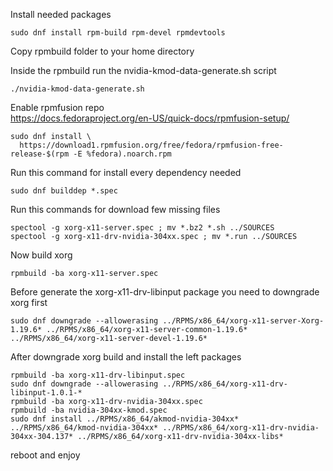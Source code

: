 Install needed packages  
```
sudo dnf install rpm-build rpm-devel rpmdevtools
```

Copy rpmbuild folder to your home directory  

Inside the rpmbuild run the nvidia-kmod-data-generate.sh script  
```
./nvidia-kmod-data-generate.sh
```

Enable rpmfusion repo  
https://docs.fedoraproject.org/en-US/quick-docs/rpmfusion-setup/  
```
sudo dnf install \
  https://download1.rpmfusion.org/free/fedora/rpmfusion-free-release-$(rpm -E %fedora).noarch.rpm
```  

Run this command for install every dependency needed  
```
sudo dnf builddep *.spec
```  

Run this commands for download few missing files  

```
spectool -g xorg-x11-server.spec ; mv *.bz2 *.sh ../SOURCES
spectool -g xorg-x11-drv-nvidia-304xx.spec ; mv *.run ../SOURCES
```

Now build xorg  
```
rpmbuild -ba xorg-x11-server.spec
```

Before generate the xorg-x11-drv-libinput package you need to downgrade xorg first  
```
sudo dnf downgrade --allowerasing ../RPMS/x86_64/xorg-x11-server-Xorg-1.19.6* ../RPMS/x86_64/xorg-x11-server-common-1.19.6* ../RPMS/x86_64/xorg-x11-server-devel-1.19.6*
```

After downgrade xorg build and install the left packages  
```
rpmbuild -ba xorg-x11-drv-libinput.spec
sudo dnf downgrade --allowerasing ../RPMS/x86_64/xorg-x11-drv-libinput-1.0.1-*
rpmbuild -ba xorg-x11-drv-nvidia-304xx.spec
rpmbuild -ba nvidia-304xx-kmod.spec 
sudo dnf install ../RPMS/x86_64/akmod-nvidia-304xx* ../RPMS/x86_64/kmod-nvidia-304xx* ../RPMS/x86_64/xorg-x11-drv-nvidia-304xx-304.137* ../RPMS/x86_64/xorg-x11-drv-nvidia-304xx-libs*
```

reboot and enjoy
